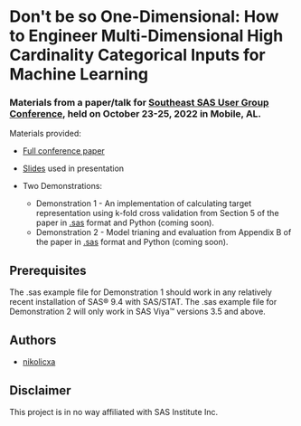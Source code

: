 # Don't be so One-Dimensional: How to Engineer Multi-Dimensional High Cardinality Categorical Inputs for Machine Learning

### Materials from a paper/talk for [Southeast SAS User Group Conference](https://www.sesug.org/SESUG2022/index.php), held on October 23-25, 2022 in Mobile, AL. 

Materials provided:

- [Full conference paper](https://github.com/nikolicxa/multi-dimensional-high-cardinality/files/9825992/How.to.Engineer.Multi-Dimensional.High.Cardinality.Categorical.Inputs.for.Machine.Learning.pdf)

- [Slides](https://github.com/nikolicxa/multi-dimensional-high-cardinality/files/9826053/Presentation_SESGUG2022_199_Final.pdf) used in presentation

- Two Demonstrations:
  * Demonstration 1 - An implementation of calculating target representation using k-fold cross validation from Section 5 of the paper in [.sas](https://github.com/nikolicxa/multi-dimensional-high-cardinality/blob/main/Code%20used%20in%20demonstrations/SESGUG2022_199_Demonstration_1.sas) format and Python (coming soon). 
  * Demonstration 2 - Model trianing and evaluation from Appendix B of the paper in [.sas](https://github.com/nikolicxa/multi-dimensional-high-cardinality/blob/main/Code%20used%20in%20demonstrations/SESGUG2022_199_Demonstration_2.sas) format and Python (coming soon).
  
## Prerequisites

The .sas example file for Demonstration 1 should work in any relatively recent installation of SAS® 9.4 with SAS/STAT. The .sas example file for Demonstration 2 will only work in SAS Viya™ versions 3.5 and above.   

## Authors

* [nikolicxa](https://github.com/nikolicxa)


## Disclaimer

This project is in no way affiliated with SAS Institute Inc.

